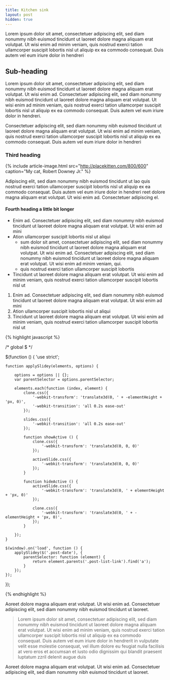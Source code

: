 ```yaml
--- 
title: Kitchen sink
layout: post
hidden: true
---
```


Lorem ipsum dolor sit amet, consectetuer adipiscing elit, sed diam nonummy nibh euismod tincidunt ut laoreet dolore magna aliquam erat volutpat. Ut wisi enim ad minim veniam, quis nostrud exerci tation ullamcorper suscipit lobortis nisl ut aliquip ex ea commodo consequat. Duis autem vel eum iriure dolor in hendreri

## Sub-heading ##

Lorem ipsum dolor sit amet, consectetuer adipiscing elit, sed diam nonummy nibh euismod tincidunt ut laoreet dolore magna aliquam erat volutpat. Ut wisi enim ad. Consectetuer adipiscing elit, sed diam nonummy nibh euismod tincidunt ut laoreet dolore magna aliquam erat volutpat. Ut wisi enim ad minim veniam, quis nostrud exerci tation ullamcorper suscipit lobortis nisl ut aliquip ex ea commodo consequat. Duis autem vel eum iriure dolor in hendreri.

Consectetuer adipiscing elit, sed diam nonummy nibh euismod tincidunt ut laoreet dolore magna aliquam erat volutpat. Ut wisi enim ad minim veniam, quis nostrud exerci tation ullamcorper suscipit lobortis nisl ut aliquip ex ea commodo consequat. Duis autem vel eum iriure dolor in hendreri

### Third heading ###

{% include article-image.html src="http://placekitten.com/800/600" caption="My cat, Robert Downey Jr." %}

Adipiscing elit, sed diam nonummy nibh euismod tincidunt ut lao quis nostrud exerci tation ullamcorper suscipit lobortis nisl ut aliquip ex ea commodo consequat. Duis autem vel eum iriure dolor in hendreri reet dolore magna aliquam erat volutpat. Ut wisi enim ad. Consectetuer adipiscing el.

#### Fourth heading a little bit longer ####

* Enim ad. Consectetuer adipiscing elit, sed diam nonummy nibh euismod tincidunt ut laoreet dolore magna aliquam erat volutpat. Ut wisi enim ad mini
* Ation ullamcorper suscipit lobortis nisl ut aliqui
  * sum dolor sit amet, consectetuer adipiscing elit, sed diam nonummy nibh euismod tincidunt ut laoreet dolore magna aliquam erat volutpat. Ut wisi enim ad. Consectetuer adipiscing elit, sed diam nonummy nibh euismod tincidunt ut laoreet dolore magna aliquam erat volutpat. Ut wisi enim ad minim veniam, qui.
  * quis nostrud exerci tation ullamcorper suscipit lobortis
* Tincidunt ut laoreet dolore magna aliquam erat volutpat. Ut wisi enim ad minim veniam, quis nostrud exerci tation ullamcorper suscipit lobortis nisl ut

1. Enim ad. Consectetuer adipiscing elit, sed diam nonummy nibh euismod tincidunt ut laoreet dolore magna aliquam erat volutpat. Ut wisi enim ad mini
2. Ation ullamcorper suscipit lobortis nisl ut aliqui
3. Tincidunt ut laoreet dolore magna aliquam erat volutpat. Ut wisi enim ad minim veniam, quis nostrud exerci tation ullamcorper suscipit lobortis nisl ut

{% highlight javascript %}

/* global $ */

$(function () {
    'use strict';

    function applySlidey(elements, options) {

        options = options || {};
        var parentSelector = options.parentSelector;

        elements.each(function (index, element) {
            clone.css({
                '-webkit-transform': 'translate3d(0, ' + -elementHeight + 'px, 0)',
                '-webkit-transition': 'all 0.2s ease-out'
            });

            slides.css({
                '-webkit-transition': 'all 0.2s ease-out'
            });

            function showActive () {
                clone.css({
                    '-webkit-transform': 'translate3d(0, 0, 0)'
                });

                activeSlide.css({
                    '-webkit-transform': 'translate3d(0, 0, 0)'
                });
            }

            function hideActive () {
                activeSlide.css({
                    '-webkit-transform': 'translate3d(0, ' + elementHeight + 'px, 0)'
                });

                clone.css({
                    '-webkit-transform': 'translate3d(0, ' + -elementHeight + 'px, 0)',
                });
            }

        });
    }

    $(window).on('load', function () {
        applySlidey($('.post-date'), {
            parentSelector: function (element) {
                return element.parents('.post-list-link').find('a');
            }
        });
    });
    
});

{% endhighlight %}

Aoreet dolore magna aliquam erat volutpat. Ut wisi enim ad. Consectetuer adipiscing elit, sed diam nonummy nibh euismod tincidunt ut laoreet.

<blockquote>Lorem ipsum dolor sit amet, consectetuer adipiscing elit, sed diam nonummy nibh euismod tincidunt ut laoreet dolore magna aliquam erat volutpat. Ut wisi enim ad minim veniam, quis nostrud exerci tation ullamcorper suscipit lobortis nisl ut aliquip ex ea commodo consequat. Duis autem vel eum iriure dolor in hendrerit in vulputate velit esse molestie consequat, vel illum dolore eu feugiat nulla facilisis at vero eros et accumsan et iusto odio dignissim qui blandit praesent luptatum zzril delenit augue duis </blockquote>

Aoreet dolore magna aliquam erat volutpat. Ut wisi enim ad. Consectetuer adipiscing elit, sed diam nonummy nibh euismod tincidunt ut laoreet.
